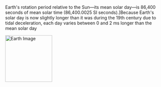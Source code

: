 <!DOCTYPE html>
<html>
<head>
<title>The Earth</title>
<meta charset="UTF"-8">
</head>
<body>
<!---image---Parsgraph-->
<p>Earth's rotation period relative to the Sun—its mean solar day—is 86,400 seconds of mean solar time (86,400.0025 SI seconds).]Because Earth's solar day is now slightly longer than it was during the 19th century due to tidal deceleration, each day varies between 0 and 2 ms longer than the mean solar day
</p>
<img srm=https://cff2.earth.com/uploads/2016/09/27091754/earth_20big_GOES_nasa.jpg alt="Earth Image" width="150">
</body>
</html>